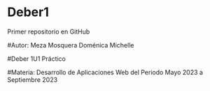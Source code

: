 # Deber1
Primer repositorio en GitHub

#Autor: Meza Mosquera Doménica Michelle


#Deber 1U1 Práctico 

#Materia: Desarrollo de Aplicaciones Web del Periodo Mayo 2023 a Septiembre 2023
